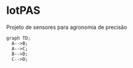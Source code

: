 # IotPAS
Projeto de sensores para agronomia de precisão 


```mermaid
graph TD;
  A-->B;
  A-->C;
  B-->D;
  C-->D;
```
